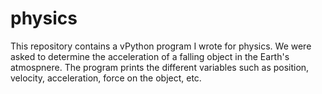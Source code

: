 # physics
This repository contains a vPython program I wrote for physics. We were asked to determine the acceleration of a falling object in the Earth's atmospnere. The program prints the different variables such as position, velocity, acceleration, force on the object, etc.
